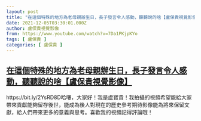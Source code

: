 ```yaml
---
layout: post
title: "在這個特殊的地方為老母親辦生日，長子發言令人感動，聽聽說的啥【盧保貴視覺影像】"
date: 2021-12-05T03:30:01.000Z
author: 盧保貴視覺影像
from: https://www.youtube.com/watch?v=7Da1PKjpKYo
tags: [ 盧保貴 ]
categories: [ 盧保貴 ]
---
```

<!--1638675001000-->
[在這個特殊的地方為老母親辦生日，長子發言令人感動，聽聽說的啥【盧保貴視覺影像】](https://www.youtube.com/watch?v=7Da1PKjpKYo)
------

<div>
https://bit.ly/2YsRD8D哈嘍，大家好！我是盧寶貴！我拍攝的視頻希望能給大家帶來貢獻能夠留存後世，能成為後人對現在的歷史參考期待影像能為將來保留文獻，給人們帶來更多的意義與思考。喜歡我的視頻記得評論哦！
</div>
